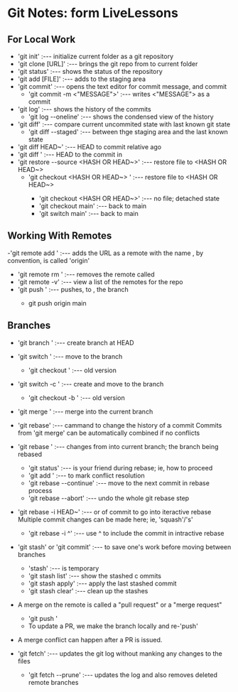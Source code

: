 
# Git Notes: form LiveLessons

## For Local Work
- 'git init' :--- initialize current folder as a git repository
- 'git clone [URL]' :--- brings the git repo from <URL> to current folder
- 'git status' :--- shows the status of the repository
- 'git add [FILE]' :--- adds <FILE> to the staging area
- 'git commit' :--- opens the text editor for commit message, and commit
   - 'git commit -m <"MESSAGE">' :--- writes <"MESSAGE"> as a commit
- 'git log' :--- shows the history of the commits
   - 'git log --oneline' :--- shows the condensed view of the history
- 'git diff' :--- compare current uncommited state with last known git state
   - 'git diff --staged' :--- between thge staging area and the last known state
- 'git diff HEAD~<NUMBER>' :--- HEAD to commit <NUMBER> relative ago
- 'git diff <HASH>' :--- HEAD to the commit in <HASH>
- 'git restore --source <HASH OR HEAD~>' :--- restore file to <HASH OR HEAD~>
   - 'git checkout <HASH OR HEAD~> <FILE>' :--- restore file to <HASH OR HEAD~>
      - 'git checkout <HASH OR HEAD~>' :--- no file; detached state
      - 'git checkout main' :--- back to main
      - 'git switch main' :--- back to main

## Working With Remotes
-'git remote add <NAME> <URL>' :--- adds the URL as a remote with the name <NAME>
 	<NAME>, by convention, is called 'origin'
- 'git remote rm <NAME>' :--- removes the remote called <NAME>
- 'git remote -v' :--- view a list of the remotes for the repo
- 'git push <WHERE> <WHAT>' :--- pushes, to <WHERE>, the <WHAT> branch
   - git push origin main

## Branches
- 'git branch <NAME>' :--- create branch <NAME> at HEAD
- 'git switch <NAME>' :--- move to the branch <NAME>
   - 'git checkout <NAME>' :--- old version
- 'git switch -c <NAME>' :--- create and move to the branch <NAME>
   - 'git checkout -b <NAME>' :--- old version
- 'git merge <BRANCH>' :--- merge <BRANCH> into the current branch 
- 'git rebase' :--- cammand to change the history of a commit
	Commits from 'git merge' can be automatically combined if no conflicts
- 'git rebase <BRANCH>' :--- changes from <BRANCH> into current branch; the branch being rebased	
   - 'git status' :--- is your friend during rebase; ie, how to proceed
   - 'git add <FILE>' :--- to mark conflict resolution
   - 'git rebase --continue' :--- move to the next commit in rebase process
   - 'git rebase --abort' :--- undo the whole git rebase step
- 'git rebase -i <COMMIT> HEAD~' :--- or <HASH> of commit to go into iteractive rebase
	Multiple commit changes can be made here; ie, 'squash'/'s'
   - 'git rebase -i <HASH>^' :--- use ^ to include the commit in intractive rebase
- 'git stash' or 'git commit' :--- to save one's work before moving between branches
   - 'stash' :--- is temporary
   - 'git stash list' :--- show the stashed c ommits
   - 'git stash apply' :--- apply the last stashed commit
   - 'git stash clear' :--- clean up the stashes

- A merge on the remote is called a "pull request" or a "merge request"
   - 'git push <WHERE> <WHAT>'
   - To update a PR, we make the branch locally and re-'push'

- A merge conflict can happen after a PR is issued.
- 'git fetch' :--- updates the git log without manking any changes to the files
   - 'git fetch --prune' :--- updates the log and also removes deleted remote branches

